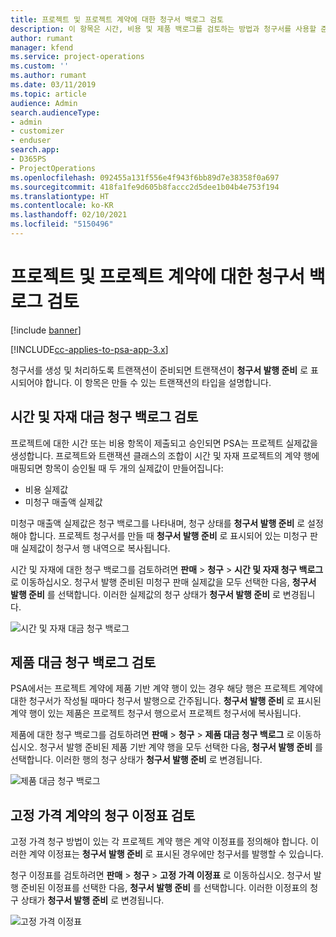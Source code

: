 ```yaml
---
title: 프로젝트 및 프로젝트 계약에 대한 청구서 백로그 검토
description: 이 항목은 시간, 비용 및 제품 백로그를 검토하는 방법과 청구서를 사용할 준비가 된 것으로 표시하는 방법에 대한 정보를 제공합니다.
author: rumant
manager: kfend
ms.service: project-operations
ms.custom: ''
ms.author: rumant
ms.date: 03/11/2019
ms.topic: article
audience: Admin
search.audienceType:
- admin
- customizer
- enduser
search.app:
- D365PS
- ProjectOperations
ms.openlocfilehash: 092455a131f556e4f943f6bb89d7e38358f0a697
ms.sourcegitcommit: 418fa1fe9d605b8faccc2d5dee1b04b4e753f194
ms.translationtype: HT
ms.contentlocale: ko-KR
ms.lasthandoff: 02/10/2021
ms.locfileid: "5150496"
---
```

# <a name="review-the-invoicing-backlog-on-projects-and-project-contracts"></a>프로젝트 및 프로젝트 계약에 대한 청구서 백로그 검토

[!include [banner](../includes/psa-now-project-operations.md)]

[!INCLUDE[cc-applies-to-psa-app-3.x](../includes/cc-applies-to-psa-app-3x.md)]

청구서를 생성 및 처리하도록 트랜잭션이 준비되면 트랜잭션이 **청구서 발행 준비** 로 표시되어야 합니다. 이 항목은 만들 수 있는 트랜잭션의 타입을 설명합니다.

## <a name="review-the-time-and-material-billing-backlog"></a>시간 및 자재 대금 청구 백로그 검토

프로젝트에 대한 시간 또는 비용 항목이 제출되고 승인되면 PSA는 프로젝트 실제값을 생성합니다. 프로젝트와 트랜잭션 클래스의 조합이 시간 및 자재 프로젝트의 계약 행에 매핑되면 항목이 승인될 때 두 개의 실제값이 만들어집니다:

- 비용 실제값 
- 미청구 매출액 실제값

미청구 매출액 실제값은 청구 백로그를 나타내며, 청구 상태를 **청구서 발행 준비** 로 설정해야 합니다. 프로젝트 청구서를 만들 때 **청구서 발행 준비** 로 표시되어 있는 미청구 판매 실제값이 청구서 행 내역으로 복사됩니다.

시간 및 자재에 대한 청구 백로그를 검토하려면 **판매** \> **청구** \> **시간 및 자재 청구 백로그** 로 이동하십시오. 청구서 발행 준비된 미청구 판매 실제값을 모두 선택한 다음, **청구서 발행 준비** 를 선택합니다. 이러한 실제값의 청구 상태가 **청구서 발행 준비** 로 변경됩니다.

![시간 및 자재 대금 청구 백로그](media/TMBacklog.png)

## <a name="review-the-product-billing-backlog"></a>제품 대금 청구 백로그 검토

PSA에서는 프로젝트 계약에 제품 기반 계약 행이 있는 경우 해당 행은 프로젝트 계약에 대한 청구서가 작성될 때마다 청구서 발행으로 간주됩니다. **청구서 발행 준비** 로 표시된 계약 행이 있는 제품은 프로젝트 청구서 행으로서 프로젝트 청구서에 복사됩니다.

제품에 대한 청구 백로그를 검토하려면 **판매** \> **청구** \> **제품 대금 청구 백로그** 로 이동하십시오. 청구서 발행 준비된 제품 기반 계약 행을 모두 선택한 다음, **청구서 발행 준비** 를 선택합니다. 이러한 행의 청구 상태가 **청구서 발행 준비** 로 변경됩니다.

![제품 대금 청구 백로그](media/ProductBacklog.png)

## <a name="review-billing-milestones-on-fixed-price-contracts"></a>고정 가격 계약의 청구 이정표 검토

고정 가격 청구 방법이 있는 각 프로젝트 계약 행은 계약 이정표를 정의해야 합니다. 이러한 계약 이정표는 **청구서 발행 준비** 로 표시된 경우에만 청구서를 발행할 수 있습니다. 

청구 이정표를 검토하려면 **판매** \> **청구** \> **고정 가격 이정표** 로 이동하십시오. 청구서 발행 준비된 이정표를 선택한 다음, **청구서 발행 준비** 를 선택합니다. 이러한 이정표의 청구 상태가 **청구서 발행 준비** 로 변경됩니다.

![고정 가격 이정표](media/FPBacklog.png)
